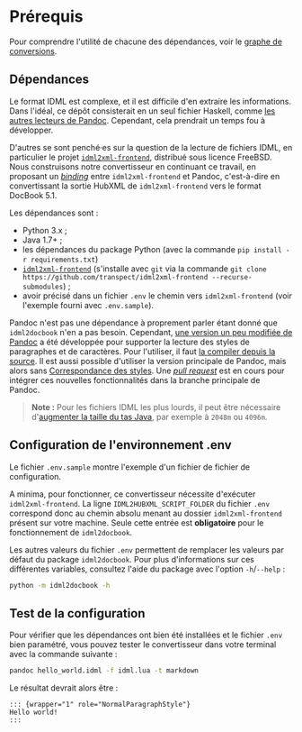 # Prérequis

Pour comprendre l'utilité de chacune des dépendances, voir le [graphe de conversions](/conversion_graph).

## Dépendances

Le format IDML est complexe, et il est difficile d'en extraire les informations. Dans l'idéal, ce dépôt consisterait en un seul fichier Haskell, comme [les autres lecteurs de Pandoc](https://github.com/jgm/pandoc/tree/main/src/Text/Pandoc/Readers). Cependant, cela prendrait un temps fou à développer.

D'autres se sont penché·es sur la question de la lecture de fichiers IDML, en particulier le projet [`idml2xml-frontend`](https://github.com/transpect/idml2xml-frontend), distribué sous licence FreeBSD. Nous construisons notre convertisseur en continuant ce travail, en proposant un [_binding_](https://fr.wikipedia.org/wiki/Binding) entre `idml2xml-frontend` et Pandoc, c'est-à-dire en convertissant la sortie HubXML de `idml2xml-frontend` vers le format DocBook 5.1.

Les dépendances sont :

* Python 3.x ;
* Java 1.7+ ;
* les dépendances du package Python (avec la commande `pip install -r requirements.txt`)
* [`idml2xml-frontend`](https://github.com/transpect/idml2xml-frontend) (s'installe avec `git` via la commande `git clone https://github.com/transpect/idml2xml-frontend --recurse-submodules`) ;
* avoir précisé dans un fichier `.env` le chemin vers `idml2xml-frontend` (voir l'exemple fourni avec `.env.sample`).

Pandoc n'est pas une dépendance à proprement parler étant donné que `idml2docbook` n'en a pas besoin. Cependant, [une version un peu modifiée de Pandoc](https://github.com/yanntrividic/pandoc/) a été développée pour supporter la lecture des styles de paragraphes et de caractères. Pour l'utiliser, il faut [la compiler depuis la source](https://github.com/yanntrividic/pandoc/blob/main/INSTALL.md). Il est aussi possible d'utiliser la version principale de Pandoc, mais alors sans [Correspondance des styles](https://outdesign.deborderbollore.fr/usage.html#correspondance-des-styles). Une [_pull request_](https://github.com/jgm/pandoc/pull/10665) est en cours pour intégrer ces nouvelles fonctionnalités dans la branche principale de Pandoc.

> **Note :** Pour les fichiers IDML les plus lourds, il peut être nécessaire d'[augmenter la taille du tas Java](https://github.com/transpect/idml2xml-frontend/blob/master/idml2xml.sh#L33), par exemple à `2048m` ou `4096m`.

## Configuration de l'environnement .env

Le fichier `.env.sample` montre l'exemple d'un fichier de fichier de configuration.

A minima, pour fonctionner, ce convertisseur nécessite d'exécuter `idml2xml-frontend`. La ligne `IDML2HUBXML_SCRIPT_FOLDER` du fichier `.env` correspond donc au chemin absolu menant au dossier `idml2xml-frontend` présent sur votre machine. Seule cette entrée est **obligatoire** pour le fonctionnement de `idml2docbook`.

Les autres valeurs du fichier `.env` permettent de remplacer les valeurs par défaut du package `idml2docbook`. Pour plus d'informations sur ces différentes variables, consultez l'aide du package avec l'option `-h`/`--help` :

```bash
python -m idml2docbook -h
```

## Test de la configuration

Pour vérifier que les dépendances ont bien été installées et le fichier `.env` bien paramétré, vous pouvez tester le convertisseur dans votre terminal avec la commande suivante :

```bash
pandoc hello_world.idml -f idml.lua -t markdown
```

Le résultat devrait alors être :

```
::: {wrapper="1" role="NormalParagraphStyle"}
Hello world!
:::
```
